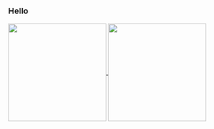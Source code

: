 ### Hello

<a href="https://github.com/iambocchi">
  <img height=200 align="center" src="https://github-readme-stats.vercel.app/api?username=iambocchi&hide=prs&show_icons=true&theme=radical" />
</a>
<a href="https://github.com/iambocchi">
  <img height=200 align="center" src="https://github-readme-stats.vercel.app/api/top-langs?username=iambocchi&layout=compact&langs_count=8&card_width=320prs&show_icons=true&theme=radical" />
</a>
